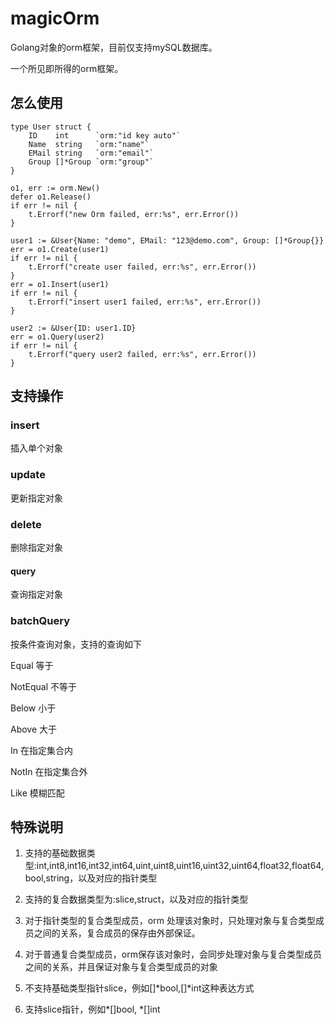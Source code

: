 # magicOrm

Golang对象的orm框架，目前仅支持mySQL数据库。

一个所见即所得的orm框架。

## 怎么使用


    type User struct {
	    ID    int      `orm:"id key auto"`
	    Name  string   `orm:"name"`
	    EMail string   `orm:"email"`
	    Group []*Group `orm:"group"`
    }
    
    o1, err := orm.New()
	defer o1.Release()
	if err != nil {
		t.Errorf("new Orm failed, err:%s", err.Error())
	}
	
    user1 := &User{Name: "demo", EMail: "123@demo.com", Group: []*Group{}}
    err = o1.Create(user1)
	if err != nil {
		t.Errorf("create user failed, err:%s", err.Error())
	}
	err = o1.Insert(user1)
	if err != nil {
		t.Errorf("insert user1 failed, err:%s", err.Error())
	}

	user2 := &User{ID: user1.ID}
	err = o1.Query(user2)
	if err != nil {
		t.Errorf("query user2 failed, err:%s", err.Error())
	}

## 支持操作
### insert
插入单个对象
### update
更新指定对象
### delete
删除指定对象
#### query
查询指定对象
### batchQuery
按条件查询对象，支持的查询如下

Equal 等于

NotEqual 不等于

Below 小于

Above 大于

In 在指定集合内

NotIn 在指定集合外

Like 模糊匹配


## 特殊说明
1. 支持的基础数据类型:int,int8,int16,int32,int64,uint,uint8,uint16,uint32,uint64,float32,float64,bool,string，以及对应的指针类型

2. 支持的复合数据类型为:slice,struct，以及对应的指针类型

3. 对于指针类型的复合类型成员，orm 处理该对象时，只处理对象与复合类型成员之间的关系，复合成员的保存由外部保证。

4. 对于普通复合类型成员，orm保存该对象时，会同步处理对象与复合类型成员之间的关系，并且保证对象与复合类型成员的对象

5. 不支持基础类型指针slice，例如[]*bool,[]*int这种表达方式

6. 支持slice指针，例如*[]bool, *[]int
